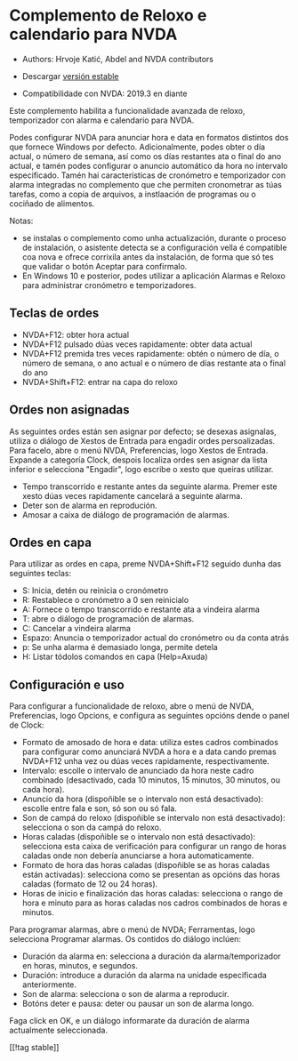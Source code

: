 # Complemento de Reloxo e calendario para NVDA #

* Authors: Hrvoje Katić, Abdel and NVDA contributors
* Descargar  [versión estable][1]

* Compatibilidade con NVDA: 2019.3 en diante

Este complemento habilita a funcionalidade avanzada de reloxo, temporizador
con alarma e calendario para NVDA.

Podes configurar NVDA para anunciar hora e data en formatos distintos dos
que fornece Windows por defecto. Adicionalmente, podes obter o día actual, o
número de semana, así como os días restantes ata o final do ano actual, e
tamén podes configurar o anuncio automático da hora no intervalo
especificado. Tamén hai características de cronómetro e temporizador con
alarma integradas no complemento que che permiten cronometrar as túas
tarefas, como a copia de arquivos, a instlaación de programas ou o cociñado
de alimentos.

Notas:

* se instalas o complemento como unha actualización, durante o proceso de
  instalación, o asistente detecta se a configuración vella é compatible coa
  nova e ofrece corrixila antes da instalación, de forma que só tes que
  validar o botón Aceptar para confirmalo.
* En Windows 10 e posterior, podes utilizar a aplicación Alarmas e Reloxo
  para administrar cronómetro e temporizadores.

## Teclas de ordes

* NVDA+F12: obter hora actual
* NVDA+F12 pulsado dúas veces rapidamente: obter data actual
* NVDA+F12 premida tres veces rapidamente: obtén o número de día, o número
  de semana, o ano actual e o número de días restante ata o final do ano
* NVDA+Shift+F12: entrar na capa do reloxo

## Ordes non asignadas

As seguintes ordes están sen asignar por defecto; se desexas asignalas,
utiliza o diálogo de Xestos de Entrada para engadir ordes
persoalizadas. Para facelo, abre o menú NVDA, Preferencias, logo Xestos de
Entrada. Expande a categoría Clock, despois localiza ordes sen asignar da
lista inferior e selecciona "Engadir", logo escribe o xesto que queiras
utilizar.

* Tempo transcorrido e restante antes da seguinte alarma. Premer este xesto
  dúas veces rapidamente cancelará a seguinte alarma.
* Deter son de alarma en reprodución.
* Amosar a caixa de diálogo de programación de alarmas.

## Ordes en capa

Para utilizar as ordes en capa, preme NVDA+Shift+F12 seguido dunha das
seguintes teclas:

* S: Inicia, detén ou reinicia o cronómetro
* R: Restablece o cronómetro a 0 sen reinicialo
* A: Fornece o tempo transcorrido e restante ata a vindeira alarma
* T: abre o diálogo de programación de alarmas.
* C: Cancelar a vindeira alarma
* Espazo: Anuncia o temporizador actual do cronómetro ou da conta atrás
* p: Se unha alarma é demasiado longa, permite detela
* H: Listar tódolos comandos en capa (Help=Axuda)

## Configuración e uso

Para configurar a funcionalidade de reloxo, abre o menú de NVDA,
Preferencias, logo Opcions, e configura as seguintes opcións dende o panel
de Clock:

* Formato de amosado de hora e data: utiliza estes cadros combinados para
  configurar como anunciará NVDA a hora e a data cando premas NVDA+F12 unha
  vez ou dúas veces rapidamente, respectivamente.
* Intervalo: escolle o intervalo de anunciado da hora neste cadro combinado
  (desactivado, cada 10 minutos, 15 minutos, 30 minutos, ou cada hora).
* Anuncio da hora (dispoñible se o intervalo non está desactivado): escolle
  entre fala e son, só son ou só fala.
* Son de campá do reloxo (dispoñible se intervalo non está desactivado):
  selecciona o son da campá do reloxo.
* Horas caladas (dispoñible se o intervalo non está desactivado): selecciona
  esta caixa de verificación para configurar un rango de horas caladas onde
  non debería anunciarse a hora automaticamente.
* Formato de hora das horas caladas (dispoñible se as horas caladas están
  activadas): selecciona como se presentan as opcións das horas caladas
  (formato de 12 ou 24 horas).
* Horas de inicio e finalización das horas caladas: selecciona o rango de
  hora e minuto para as horas caladas nos cadros combinados de horas e
  minutos.

Para programar alarmas, abre o menú de NVDA; Ferramentas, logo selecciona
Programar alarmas. Os contidos do diálogo inclúen:

* Duración da alarma en: selecciona a duración da alarma/temporizador en
  horas, minutos, e segundos.
* Duración: introduce a duración da alarma na unidade especificada
  anteriormente.
* Son de alarma: selecciona o son de alarma a reproducir.
* Botóns deter e pausa: deter ou pausar un son de alarma longo.

Faga click en OK, e un diálogo informarate da duración de alarma actualmente
seleccionada.

[[!tag stable]]

[1]: https://www.nvaccess.org/addonStore/legacy?file=clock
